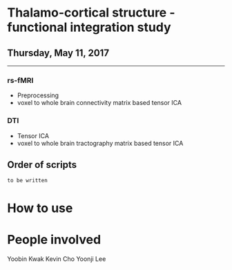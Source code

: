 # Thalamo-cortical structure - functional integration study
## Thursday, May 11, 2017

----

### rs-fMRI
- Preprocessing
- voxel to whole brain connectivity matrix based tensor ICA

### DTI
- Tensor ICA
- voxel to whole brain tractography matrix based tensor ICA



## Order of scripts

```
to be written
```


# How to use

# People involved
Yoobin Kwak
Kevin Cho
Yoonji Lee
